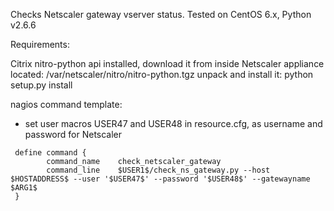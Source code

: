 Checks Netscaler gateway vserver status.
Tested on CentOS 6.x, Python v2.6.6

Requirements: 

Citrix nitro-python api installed, download it from inside Netscaler appliance
located: /var/netscaler/nitro/nitro-python.tgz
unpack and install it: python setup.py install

nagios command template:
  - set user macros USER47 and USER48 in resource.cfg, as username and password for Netscaler

```
 define command {
        command_name    check_netscaler_gateway
        command_line    $USER1$/check_ns_gateway.py --host $HOSTADDRESS$ --user '$USER47$' --password '$USER48$' --gatewayname $ARG1$ 
 }
 ```
 
